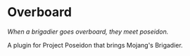 # Overboard
*When a brigadier goes overboard, they meet poseidon.*

A plugin for Project Poseidon that brings Mojang's Brigadier.